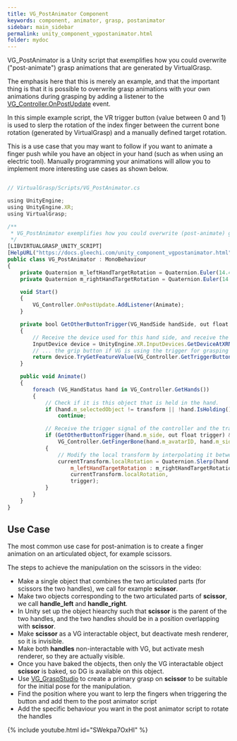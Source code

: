 ```yaml
---
title: VG_PostAnimator Component
keywords: component, animator, grasp, postanimator
sidebar: main_sidebar
permalink: unity_component_vgpostanimator.html
folder: mydoc
---
```


VG_PostAnimator is a Unity script that exemplifies how you could overwrite ("post-animate") grasp animations that are generated by VirtualGrasp.

The emphasis here that this is merely an example, and that the important thing is that it is possible to overwrite grasp animations with your own animations 
during grasping by adding a listener to the [VG_Controller.OnPostUpdate](virtualgrasp_unityapi.html#onpostupdate) event.

In this simple example script, the VR trigger button (value between 0 and 1) is used to slerp the rotation of the index finger between the current bone rotation 
(generated by VirtualGrasp) and a manually defined target rotation. 

This is a use case that you may want to follow if you want to animate a finger push while you have an object in your hand (such as when using an electric tool). Manually programming your animations will allow you to implement more interesting use cases as shown below.

```js

// VirtualGrasp/Scripts/VG_PostAnimator.cs

using UnityEngine;
using UnityEngine.XR;
using VirtualGrasp;

/** 
 * VG_PostAnimator exemplifies how you could overwrite (post-animate) grasp animations that are handled by VirtualGrasp.
 */
[LIBVIRTUALGRASP_UNITY_SCRIPT]
[HelpURL("https://docs.gleechi.com/unity_component_vgpostanimator.html")]
public class VG_PostAnimator : MonoBehaviour
{
    private Quaternion m_leftHandTargetRotation = Quaternion.Euler(14.47f, -274.42f, -348.29f);
    private Quaternion m_rightHandTargetRotation = Quaternion.Euler(14.47f, 274.42f, 348.29f);

    void Start()
    {
        VG_Controller.OnPostUpdate.AddListener(Animate);
    }

    private bool GetOtherButtonTrigger(VG_HandSide handSide, out float trigger)
    {
        // Receive the device used for this hand side, and receive the trigger value of ...
        InputDevice device = UnityEngine.XR.InputDevices.GetDeviceAtXRNode(handSide == VG_HandSide.LEFT ? XRNode.LeftHand : XRNode.RightHand);
        // ... the grip button if VG is using the trigger for grasping (or the other way around)
        return device.TryGetFeatureValue(VG_Controller.GetTriggerButton() == VG_VrButton.GRIP ? CommonUsages.trigger : CommonUsages.grip, out trigger);
    }

    public void Animate()
    {
        foreach (VG_HandStatus hand in VG_Controller.GetHands())
        {
            // Check if it is this object that is held in the hand.
            if (hand.m_selectedObject != transform || !hand.IsHolding())
                continue;

            // Receive the trigger signal of the controller and the transform of the first (0) bone of the index finger (1).
            if (GetOtherButtonTrigger(hand.m_side, out float trigger) &&
                VG_Controller.GetFingerBone(hand.m_avatarID, hand.m_side, 1, 0, out Transform currentTransform) == VG_ReturnCode.SUCCESS)
            {
                // Modify the local transform by interpolating it between the current and the target rotation.
                currentTransform.localRotation = Quaternion.Slerp(hand.m_side == VG_HandSide.LEFT ?
                    m_leftHandTargetRotation : m_rightHandTargetRotation,
                    currentTransform.localRotation,
                    trigger);
            }
        }
    }
}

````

## Use Case

The most common use case for post-animation is to create a finger animation on an articulated object, for example scissors.

The steps to achieve the manipulation on the scissors in the video:

* Make a single object that combines the two articulated parts (for scissors the two handles), we call for example **scissor**.
* Make two objects corresponding to the two articulated parts of **scissor**, we call **handle_left** and **handle_right**.
* In Unity set up the object hiearchy such that **scissor** is the parent of the two handles, and the two handles should be in a position overlapping with **scissor**.
* Make **scissor** as a VG interactable object, but deactivate mesh renderer, so it is invisible. 
* Make both **handles** non-interactable with VG, but activate mesh renderer, so they are actually visible.
* Once you have baked the objects, then only the VG interactable object **scissor** is baked, so DG is available on this object.
* Use [VG_GraspStudio](unity_component_vggraspstudio.html#grasp-studio) to create a primary grasp on **scissor** to be suitable for the initial pose for the manipulation.
* Find the position where you want to lerp the fingers when triggering the button and add them to the post animator script
* Add the specific behaviour you want in the post animator script to rotate the handles


{% include youtube.html id="SWekpa7OxHI" %}
